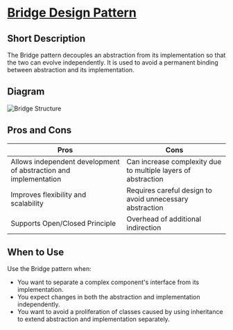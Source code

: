 # [Bridge Design Pattern](https://refactoring.guru/design-patterns/bridge)

## Short Description

The Bridge pattern decouples an abstraction from its implementation so that the two can evolve independently. It is used to avoid a permanent binding between abstraction and its implementation.

## Diagram

![Bridge Structure](https://refactoring.guru/images/patterns/diagrams/bridge/structure-en.png)

## Pros and Cons

| Pros                                                                 | Cons                                                           |
|----------------------------------------------------------------------|----------------------------------------------------------------|
| Allows independent development of abstraction and implementation    | Can increase complexity due to multiple layers of abstraction  |
| Improves flexibility and scalability                                 | Requires careful design to avoid unnecessary abstraction        |
| Supports Open/Closed Principle                                       | Overhead of additional indirection                             |

## When to Use

Use the Bridge pattern when:

- You want to separate a complex component's interface from its implementation.
- You expect changes in both the abstraction and implementation independently.
- You want to avoid a proliferation of classes caused by using inheritance to extend abstraction and implementation separately.

